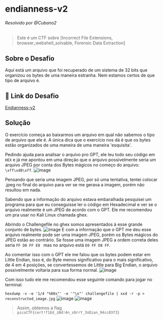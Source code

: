 # endianness-v2
###### Resolvido por @Cubano2
> Este é um CTF sobre [Incorrect File Extensions, browser_webshell_solvable, Forensic Data Extraction]

## Sobre o Desafio
Aqui está um arquivo que foi recuperado de um sistema de 32 bits que organizou os bytes de uma maneira estranha. Nem estamos certos de que tipo de arquivo é.

## 🔗 Link do Desafio
[Endianness-v2](https://play.picoctf.org/practice/challenge/415) <br>

## Solução  

O exercício começa ao baixarmos um arquivo em qual não sabemos o tipo de arquivo que ele é. A única dica que o exercício nos dá é que os bytes estão organizados de uma maneira de uma maneira 'esquisita'.

Pedindo ajuda para analisar o arquivo pro GPT, ele leu todo seu código em ```HEX``` e já me apontou em uma direção que o arquivo possivelmente seria um arquivo JPEG por conta dos Bytes mágicos no começo do arquivo: ```\xff\xd8\xff```.
![image](https://github.com/user-attachments/assets/f1ef58a5-a273-404c-adf6-0726157337e3)

Pensando que seria uma imagem JPEG, por só uma tentativa, tentei colocar .jpeg no final do arquivo para ver se me gerava a imagem, porém não resultou em nada.

Sabendo que a informação do arquivo estava embaralhada pesquisei um programa para que eu conseguisse ler o código em Hexadecimal e ver se o arquivo realmente é  um JPEG de acordo com o GPT. Ele me recomendou um pra usar no Kali Linux chamada ghex.

Abrindo o Challengefile no ghex somos apresentados à esse grande conjunto de bytes.
![image](https://github.com/user-attachments/assets/5d31f29b-2b7c-4afa-9905-cfff81e401e7)
E com a informação que o GPT me deu esse arquivo realmente pode ser uma imagem JPEG, porém os Bytes mágicos do JPEG estão ao contrário. Se fosse uma imagem JPEG a ordem correta deles seria ```FF D8 FF E0 ``` mas no arquivo está ``` E0 FF D8 FF ```.


Ao comentar isso com o GPT ele me falou que os bytes podem estar em Little Endian, isso é, do Byte menos significativo para o mais significativo, de 4 em 4 posições, se convertessemos de Little para Big Endian, o arquivo possivelmente voltaria para sua forma normal.
![image](https://github.com/user-attachments/assets/a0a7c2bc-2057-48c1-bcce-a5dc4667d4db)



Com isso tudo ele me recomendou esse seguinte comando para jogar no terminal.

``` hexdump -v -e '1/4 "%08x"' -e '"\n"' challengefile | xxd -r -p > reconstructed_image.jpg ```
![image](https://github.com/user-attachments/assets/18368921-098c-4b21-8370-ff060d704e4f)
![image](https://github.com/user-attachments/assets/9e1cf0fe-7db7-4da2-800b-dc4e5b3a192a)

> Assim, obtemos a flag `picoCTF{cert!f1Ed_iNd!4n_s0rrY_3nDian_94cc03f3} `
